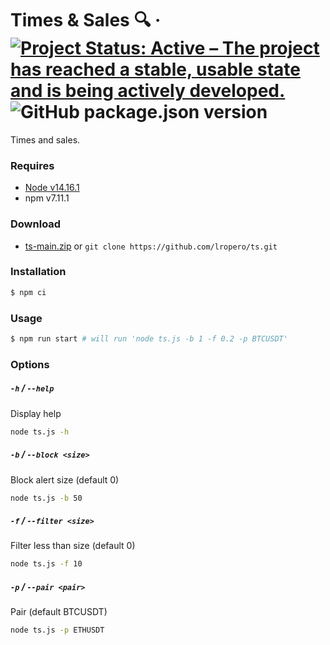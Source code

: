 # Times & Sales 🔍 &middot; [![Project Status: Active – The project has reached a stable, usable state and is being actively developed.](https://www.repostatus.org/badges/latest/active.svg)](https://www.repostatus.org/#active) ![GitHub package.json version](https://img.shields.io/github/package-json/v/lropero/ts)

Times and sales.

### Requires

- [Node v14.16.1](https://nodejs.org/)
- npm v7.11.1

### Download

- [ts-main.zip](https://github.com/lropero/ts/archive/main.zip) or `git clone https://github.com/lropero/ts.git`

### Installation

```sh
$ npm ci
```

### Usage

```sh
$ npm run start # will run 'node ts.js -b 1 -f 0.2 -p BTCUSDT'
```

### Options

##### `-h` / `--help`

Display help

```sh
node ts.js -h
```

##### `-b` / `--block <size>`

Block alert size (default 0)

```sh
node ts.js -b 50
```

##### `-f` / `--filter <size>`

Filter less than size (default 0)

```sh
node ts.js -f 10
```

##### `-p` / `--pair <pair>`

Pair (default BTCUSDT)

```sh
node ts.js -p ETHUSDT
```
